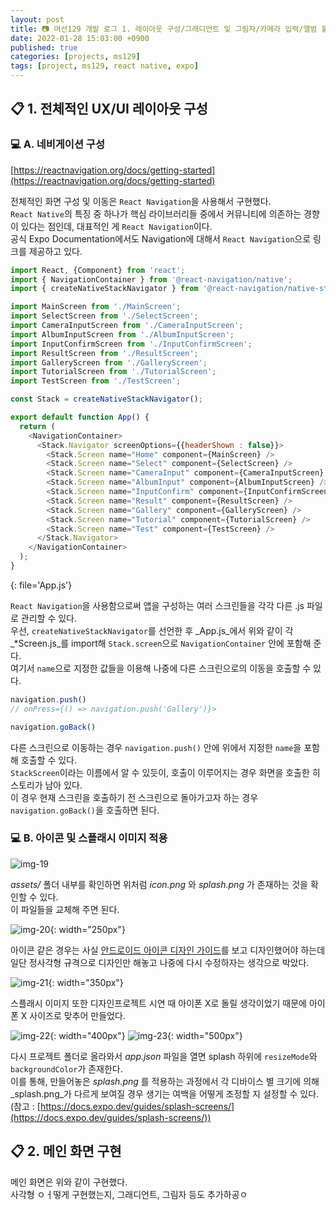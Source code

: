 ```yaml
---
layout: post
title: 📷 머선129 개발 로그 1. 레이아웃 구성/그래디언트 및 그림자/카메라 입력/앨범 불러오기/애니메이션
date: 2022-01-28 15:03:00 +0900
published: true
categories: [projects, ms129]
tags: [project, ms129, react native, expo]
---
```


## **📋 1. 전체적인 UX/UI 레이아웃 구성**

### **💻 A. 네비게이션 구성**

[https://reactnavigation.org/docs/getting-started](https://reactnavigation.org/docs/getting-started)  

전체적인 화면 구성 및 이동은 `React Navigation`을 사용해서 구현했다.  
`React Native`의 특징 중 하나가 핵심 라이브러리들 중에서
커뮤니티에 의존하는 경향이 있다는 점인데, 대표적인 게 `React Navigation`이다.  
공식 Expo Documentation에서도 Navigation에 대해서 `React Navigation`으로 링크를 제공하고 있다.  

```javascript
import React, {Component} from 'react';
import { NavigationContainer } from '@react-navigation/native';
import { createNativeStackNavigator } from '@react-navigation/native-stack';

import MainScreen from './MainScreen';
import SelectScreen from './SelectScreen';
import CameraInputScreen from './CameraInputScreen';
import AlbumInputScreen from './AlbumInputScreen';
import InputConfirmScreen from './InputConfirmScreen';
import ResultScreen from './ResultScreen';
import GalleryScreen from './GalleryScreen';
import TutorialScreen from './TutorialScreen';
import TestScreen from './TestScreen';

const Stack = createNativeStackNavigator();

export default function App() {
  return (
    <NavigationContainer>
      <Stack.Navigator screenOptions={{headerShown : false}}>
        <Stack.Screen name="Home" component={MainScreen} />
        <Stack.Screen name="Select" component={SelectScreen} />
        <Stack.Screen name="CameraInput" component={CameraInputScreen} />
        <Stack.Screen name="AlbumInput" component={AlbumInputScreen} />
        <Stack.Screen name="InputConfirm" component={InputConfirmScreen} />
        <Stack.Screen name="Result" component={ResultScreen} />
        <Stack.Screen name="Gallery" component={GalleryScreen} />
        <Stack.Screen name="Tutorial" component={TutorialScreen} />
        <Stack.Screen name="Test" component={TestScreen} />
      </Stack.Navigator>
    </NavigationContainer>
  );
}
```
{: file='App.js'}

`React Navigation`을 사용함으로써
앱을 구성하는 여러 스크린들을 각각 다른 .js 파일로 관리할 수 있다.  
우선, `createNativeStackNavigator`를 선언한 후
_App.js_에서 위와 같이 각 _*Screen.js_를 import해 `Stack.screen`으로 `NavigationContainer` 안에 포함해 준다.  
여기서 `name`으로 지정한 값들을 이용해 나중에 다른 스크린으로의 이동을 호출할 수 있다.  

```javascript
navigation.push()
// onPress={() => navigation.push('Gallery')}>

navigation.goBack()
```

다른 스크린으로 이동하는 경우 `navigation.push()` 안에
위에서 지정한 `name`을 포함해 호출할 수 있다.  
`StackScreen`이라는 이름에서 알 수 있듯이, 호출이 이루어지는 경우
화면을 호출한 히스토리가 남아 있다.  
이 경우 현재 스크린을 호출하기 전 스크린으로 돌아가고자 하는 경우
`navigation.goBack()`을 호출하면 된다.  

### **💻 B. 아이콘 및 스플래시 이미지 적용**

![img-19](https://user-images.githubusercontent.com/6462456/151497908-3f5007f3-15b4-465b-9cc0-978159c97e44.png)

_assets/_ 폴더 내부를 확인하면 위처럼 _icon.png_ 와 _splash.png_ 가 존재하는 것을 확인할 수 있다.  
이 파일들을 교체해 주면 된다.  

![img-20](https://user-images.githubusercontent.com/6462456/151497915-02712254-2e74-46de-b227-cc82cccbc63b.png){: width="250px"}

아이콘 같은 경우는 사실 [안드로이드 아이콘 디자인 가이드](https://developer.android.com/google-play/resources/icon-design-specifications?hl=ko)를 보고 
디자인했어야 하는데
일단 정사각형 규격으로 디자인만 해놓고 나중에 다시 수정하자는 생각으로 박았다.  

![img-21](https://user-images.githubusercontent.com/6462456/151497918-93fc1b8e-7955-4eaa-ac58-78422f73a170.png){: width="350px"}

스플래시 이미지 또한 디자인프로젝트 시연 때 아이폰 X로 돌릴 생각이었기 때문에
아이폰 X 사이즈로 맞추어 만들었다.

![img-22](https://user-images.githubusercontent.com/6462456/151498158-f31f3f86-71fa-4cc1-9f26-6c4b26d13e8c.png){: width="400px"}
![img-23](https://user-images.githubusercontent.com/6462456/151498159-25fa0f33-5a09-4f84-831d-f4fa15fba2a1.png){: width="500px"}

다시 프로젝트 폴더로 올라와서 _app.json_ 파일을 열면
splash 하위에 `resizeMode`와 `backgroundColor`가 존재한다.  
이를 통해, 만들어놓은 _splash.png_ 를 적용하는 과정에서
각 디바이스 별 크기에 의해 _splash.png_가 다르게 보여질 경우
생기는 여백을 어떻게 조정할 지 설정할 수 있다.  
(참고 : [https://docs.expo.dev/guides/splash-screens/](https://docs.expo.dev/guides/splash-screens/))

## **📋 2. 메인 화면 구현**

메인 화면은 위와 같이 구현했다.  
사각형 ㅇㅓ떻게 구현했는지, 그래디언트, 그림자 등도 추가하공ㅇ

<!-- ### **💻 A. 그래디언트 박스**
### **💻 B. 자연스러운 그림자 효과**
### **💻 C. 반응형 배치 구현**

## **📋 3. 입력 화면 구현**

### **💻 A. 카메라 촬영하기**
### **💻 B. 앨범에서 불러오기**

## **📋 3. 입력 확인 화면 구현**

### **💻 A.**
### **💻 B.**

## **📋 4. 선택 화면 구현**

### **💻 A.**
### **💻 B.**

## **📋 5. 결과 화면 구현**

### **💻 A.**
### **💻 B.**

## **📋 6. 튜토리얼/개발진 화면 구현**

### **💻 A. ** -->